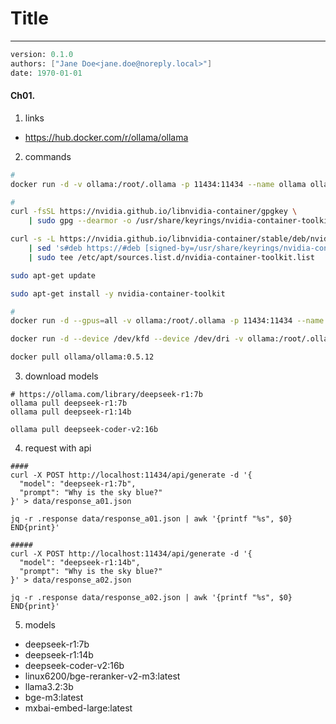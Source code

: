 # Title
---
```meta
version: 0.1.0
authors: ["Jane Doe<jane.doe@noreply.local>"]
date: 1970-01-01
```


#### Ch01. 
1. links
- https://hub.docker.com/r/ollama/ollama

2. commands
```bash
#
docker run -d -v ollama:/root/.ollama -p 11434:11434 --name ollama ollama/ollama

#
curl -fsSL https://nvidia.github.io/libnvidia-container/gpgkey \
    | sudo gpg --dearmor -o /usr/share/keyrings/nvidia-container-toolkit-keyring.gpg

curl -s -L https://nvidia.github.io/libnvidia-container/stable/deb/nvidia-container-toolkit.list \
    | sed 's#deb https://#deb [signed-by=/usr/share/keyrings/nvidia-container-toolkit-keyring.gpg] https://#g' \
    | sudo tee /etc/apt/sources.list.d/nvidia-container-toolkit.list

sudo apt-get update

sudo apt-get install -y nvidia-container-toolkit

#
docker run -d --gpus=all -v ollama:/root/.ollama -p 11434:11434 --name ollama ollama/ollama

docker run -d --device /dev/kfd --device /dev/dri -v ollama:/root/.ollama -p 11434:11434 --name ollama ollama/ollama:rocm

docker pull ollama/ollama:0.5.12
```

3. download models
```
# https://ollama.com/library/deepseek-r1:7b
ollama pull deepseek-r1:7b
ollama pull deepseek-r1:14b

ollama pull deepseek-coder-v2:16b
```

4. request with api
```
####
curl -X POST http://localhost:11434/api/generate -d '{
  "model": "deepseek-r1:7b",
  "prompt": "Why is the sky blue?"
}' > data/response_a01.json

jq -r .response data/response_a01.json | awk '{printf "%s", $0} END{print}'

#####
curl -X POST http://localhost:11434/api/generate -d '{
  "model": "deepseek-r1:14b",
  "prompt": "Why is the sky blue?"
}' > data/response_a02.json

jq -r .response data/response_a02.json | awk '{printf "%s", $0} END{print}'
```

5. models
- deepseek-r1:7b
- deepseek-r1:14b
- deepseek-coder-v2:16b
- linux6200/bge-reranker-v2-m3:latest
- llama3.2:3b
- bge-m3:latest
- mxbai-embed-large:latest
